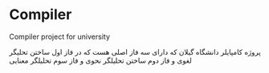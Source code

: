 # Compiler
Compiler project for university

پروژه کامپایلر دانشگاه گیلان که دارای سه فاز اصلی هست که در فاز اول ساختن تحلیگر لغوی و فاز دوم ساختن تحلیلگر نحوی و فاز سوم تحلیلگر معنایی
